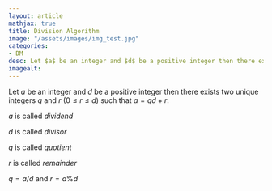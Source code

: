 ```yaml
---
layout: article
mathjax: true
title: Division Algorithm
image: "/assets/images/img_test.jpg"
categories:
- DM
desc: Let $a$ be an integer and $d$ be a positive integer then there exists two unique integers $q$ and $r$ ($0 \le r \le d$) such that $a= qd+r$. 
imagealt: 
---
```


Let $a$ be an integer and $d$ be a positive integer then there exists two unique integers $q$ and $r$ ($0 \le r \le d$) such that $a= qd+r$.


































































































































































































































































































































































$a$ is called *dividend*

































































































































































































































































































































































$d$ is called *divisor*

































































































































































































































































































































































$q$ is called *quotient*

































































































































































































































































































































































$r$ is called *remainder*

































































































































































































































































































































































$q = a/d$ and $r= a\%d$


































































































































































































































































































































































